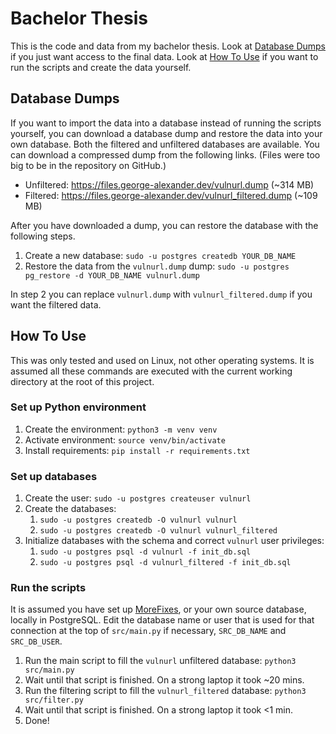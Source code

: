 # Bachelor Thesis
This is the code and data from my bachelor thesis. Look at [Database Dumps](#database-dumps) if you just want access to the final data. Look at [How To Use](#how-to-use) if you want to run the scripts and create the data yourself.


## Database Dumps

If you want to import the data into a database instead of running the scripts yourself, you can download a database dump and restore the data into your own database. Both the filtered and unfiltered databases are available. You can download a compressed dump from the following links. (Files were too big to be in the repository on GitHub.)
- Unfiltered: https://files.george-alexander.dev/vulnurl.dump (~314 MB)
- Filtered: https://files.george-alexander.dev/vulnurl_filtered.dump (~109 MB)

After you have downloaded a dump, you can restore the database with the following steps.

1. Create a new database: `sudo -u postgres createdb YOUR_DB_NAME`
2. Restore the data from the `vulnurl.dump` dump: `sudo -u postgres pg_restore -d YOUR_DB_NAME vulnurl.dump`

In step 2 you can replace `vulnurl.dump` with `vulnurl_filtered.dump` if you want the filtered data.



## How To Use

This was only tested and used on Linux, not other operating systems. It is assumed all these commands are executed with the current working directory at the root of this project.


### Set up Python environment

1. Create the environment: `python3 -m venv venv`
2. Activate environment: `source venv/bin/activate`
3. Install requirements: `pip install -r requirements.txt`


### Set up databases

1. Create the user: `sudo -u postgres createuser vulnurl`
2. Create the databases:
    1. `sudo -u postgres createdb -O vulnurl vulnurl`
    2. `sudo -u postgres createdb -O vulnurl vulnurl_filtered`
3. Initialize databases with the schema and correct `vulnurl` user privileges:
    1. `sudo -u postgres psql -d vulnurl -f init_db.sql`
    2. `sudo -u postgres psql -d vulnurl_filtered -f init_db.sql`


### Run the scripts
It is assumed you have set up [MoreFixes](https://github.com/JafarAkhondali/Morefixes), or your own source database, locally in PostgreSQL. Edit the database name or user that is used for that connection at the top of `src/main.py` if necessary, `SRC_DB_NAME` and `SRC_DB_USER`.

1. Run the main script to fill the `vulnurl` unfiltered database: `python3 src/main.py`
2. Wait until that script is finished. On a strong laptop it took ~20 mins.
3. Run the filtering script to fill the `vulnurl_filtered` database: `python3 src/filter.py`
4. Wait until that script is finished. On a strong laptop it took <1 min.
5. Done!
